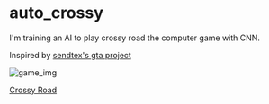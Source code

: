 # auto_crossy

I'm training an AI to play crossy road the computer game with CNN. 

Inspired by [sendtex's gta project](https://github.com/Sentdex/pygta5)

![game_img](https://images.squarespace-cdn.com/content/v1/5cedd5e7c6e7df0001bbb67c/1564551904738-KZM0F360MGS6LSD6ZXTB/ke17ZwdGBToddI8pDm48kGwqNa-TSATgABi909OK27Z7gQa3H78H3Y0txjaiv_0fDoOvxcdMmMKkDsyUqMSsMWxHk725yiiHCCLfrh8O1z5QPOohDIaIeljMHgDF5CVlOqpeNLcJ80NK65_fV7S1UQSxQa_pE67Ig1CszvlZo11NCLvqIlshiNC_JCcjnOmqOV4zqrbdg_2AqIEjj1Z3Fg/Screenshot_Banner_01.jpg?format=1500w)

[Crossy Road](https://www.crossyroad.com/)
